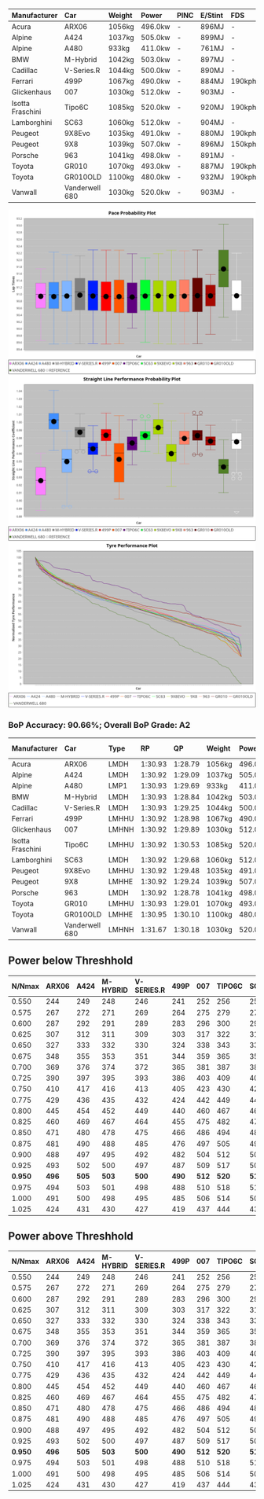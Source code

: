 | Manufacturer     | Car            | Weight | Power   | PINC    | E/Stint | FDS     |
|:-|:-|:-|:-|:-|:-|:-|
| Acura            | ARX06          | 1056kg | 496.0kw |    -    | 896MJ   |    -    |
| Alpine           | A424           | 1037kg | 505.0kw |    -    | 899MJ   |    -    |
| Alpine           | A480           | 933kg  | 411.0kw |    -    | 761MJ   |    -    |
| BMW              | M-Hybrid       | 1042kg | 503.0kw |    -    | 897MJ   |    -    |
| Cadillac         | V-Series.R     | 1044kg | 500.0kw |    -    | 890MJ   |    -    |
| Ferrari          | 499P           | 1067kg | 490.0kw |    -    | 884MJ   | 190kph  |
| Glickenhaus      | 007            | 1030kg | 512.0kw |    -    | 903MJ   |    -    |
| Isotta Fraschini | Tipo6C         | 1085kg | 520.0kw |    -    | 920MJ   | 190kph  |
| Lamborghini      | SC63           | 1060kg | 512.0kw |    -    | 904MJ   |    -    |
| Peugeot          | 9X8Evo         | 1035kg | 491.0kw |    -    | 880MJ   | 190kph  |
| Peugeot          | 9X8            | 1039kg | 507.0kw |    -    | 896MJ   | 150kph  |
| Porsche          | 963            | 1041kg | 498.0kw |    -    | 891MJ   |    -    |
| Toyota           | GR010          | 1070kg | 493.0kw |    -    | 887MJ   | 190kph  |
| Toyota           | GR010OLD       | 1100kg | 480.0kw |    -    | 932MJ   | 190kph  |
| Vanwall          | Vanderwell 680 | 1030kg | 520.0kw |    -    | 903MJ   |    -    |

![PACECHART](./IMG/AUTO.png)
![STRAIGHTLINEPERFORMANCECHART](./IMG/AUTO_sp.png)
![TYREPERFORMANCECHART](./IMG/AUTO_tw.png)

### BoP Accuracy: 90.66%; Overall BoP Grade: A2
| Manufacturer     | Car            | Type  | RP      | QP      | Weight | Power¹  | Threshhold | PINC    | Power²   | E/Stint | AVG Vmax  | FDS     | RDLC | L/Stint | BOP-Grade | Model Accuracy | Model Points | Match%  | SimDiff |
|:-|:-|:-|:-|:-|:-|:-|:-|:-|:-|:-|:-|:-|:-|:-|:-|:-|:-|:-|:-|
| Acura            | ARX06          | LMDH  | 1:30.93 | 1:28.79 | 1056kg | 496.0kw | 0.0kph     |    -    | 496.00kw |  896MJ  | 308.68kph |    -    | 1.01 | 40      | +B2       | 100.00%        | 996          | 80.62%  | #       |
| Alpine           | A424           | LMDH  | 1:30.92 | 1:29.09 | 1037kg | 505.0kw | 0.0kph     |    -    | 505.00kw |  899MJ  | 323.11kph |    -    | 1.01 | 40      | ~A1       | 99.61%         | 762          | 99.25%  | #       |
| Alpine           | A480           | LMP1  | 1:30.93 | 1:29.69 |  933kg | 411.0kw | 0.0kph     |    -    | 411.00kw |  761MJ  | 310.29kph |    -    | 0.99 | 38      | ~A1       | 100.00%        | 1173         | 97.23%  | ±0.24s  |
| BMW              | M-Hybrid       | LMDH  | 1:30.93 | 1:28.84 | 1042kg | 503.0kw | 0.0kph     |    -    | 503.00kw |  897MJ  | 320.22kph |    -    | 1.01 | 40      | ~A1       | 100.00%        | 1826         | 96.07%  | #       |
| Cadillac         | V-Series.R     | LMDH  | 1:30.93 | 1:29.25 | 1044kg | 500.0kw | 0.0kph     |    -    | 500.00kw |  890MJ  | 316.39kph |    -    | 1.01 | 40      | ~A1       | 99.00%         | 3184         | 100.00% | ±0.64s  |
| Ferrari          | 499P           | LMHHU | 1:30.92 | 1:28.98 | 1067kg | 490.0kw | 0.0kph     |    -    | 490.00kw |  884MJ  | 316.80kph | 190kph  | 1.02 | 40      | ~A1       | 98.07%         | 3550         | 100.00% | ±0.56s  |
| Glickenhaus      | 007            | LMHNH | 1:30.92 | 1:29.89 | 1030kg | 512.0kw | 0.0kph     |    -    | 512.00kw |  903MJ  | 316.40kph |    -    | 0.96 | 40      | ~A1       | 94.48%         | 2311         | 100.00% | #       |
| Isotta Fraschini | Tipo6C         | LMHHU | 1:30.92 | 1:30.53 | 1085kg | 520.0kw | 0.0kph     |    -    | 520.00kw |  920MJ  | 317.81kph | 190kph  | 1.02 | 40      | +D1       | 96.81%         | 91           | 67.35%  | #       |
| Lamborghini      | SC63           | LMDH  | 1:30.92 | 1:29.68 | 1060kg | 512.0kw | 0.0kph     |    -    | 512.00kw |  904MJ  | 319.32kph |    -    | 1.02 | 40      | -A2       | 100.00%        | 529          | 94.16%  | #       |
| Peugeot          | 9X8Evo         | LMHHU | 1:30.92 | 1:29.48 | 1035kg | 491.0kw | 0.0kph     |    -    | 491.00kw |  880MJ  | 320.32kph | 190kph  | 1.01 | 40      | ~A1       | 99.21%         | 377          | 96.04%  | #       |
| Peugeot          | 9X8            | LMHHE | 1:30.92 | 1:29.24 | 1039kg | 507.0kw | 0.0kph     |    -    | 507.00kw |  896MJ  | 316.45kph | 150kph  | 1.02 | 40      | ~A1       | 99.52%         | 4561         | 100.00% | ±0.09s  |
| Porsche          | 963            | LMDH  | 1:30.92 | 1:28.78 | 1041kg | 498.0kw | 0.0kph     |    -    | 498.00kw |  891MJ  | 318.57kph |    -    | 1.01 | 40      | ~A1       | 99.96%         | 10176        | 100.00% | ±0.53s  |
| Toyota           | GR010          | LMHHU | 1:30.93 | 1:29.01 | 1070kg | 493.0kw | 0.0kph     |    -    | 493.00kw |  887MJ  | 316.71kph | 190kph  | 1.02 | 40      | ~A1       | 99.95%         | 5509         | 100.00% | ±0.54s  |
| Toyota           | GR010OLD       | LMHHE | 1:30.95 | 1:30.10 | 1100kg | 480.0kw | 0.0kph     |    -    | 480.00kw |  932MJ  | 312.81kph | 190kph  | 0.99 | 40      | +E2       | 100.00%        | 351          | 54.69%  | #       |
| Vanwall          | Vanderwell 680 | LMHNH | 1:31.67 | 1:30.18 | 1030kg | 520.0kw | 0.0kph     |    -    | 520.00kw |  903MJ  | 315.67kph |    -    | 1.01 | 40      | +C2       | 99.23%         | 387          | 74.51%  | ±0.49s  |

## Power below Threshhold
| N/Nmax    | ARX06   | A424    | M-HYBRID | V-SERIES.R | 499P    | 007     | TIPO6C  | SC63    | 9X8EVO  | 9X8     | 963     | GR010   | GR010OLD | VANDERWELL 680 | ​     | RPM      | A480    |
|:-|:-|:-|:-|:-|:-|:-|:-|:-|:-|:-|:-|:-|:-|:-|:-|:-|:-|
|  0.550    |  244    |  249    |  248     |  246       |  241    |  252    |  256    |  252    |  242    |  250    |  245    |  243    |  236     |  256           |  ​    |   --     |   -     |
|  0.575    |  267    |  272    |  271     |  269       |  264    |  275    |  279    |  275    |  264    |  273    |  268    |  265    |  258     |  279           |  ​    |   --     |   -     |
|  0.600    |  287    |  292    |  291     |  289       |  283    |  296    |  300    |  296    |  284    |  293    |  288    |  285    |  277     |  300           |  ​    |   --     |   -     |
|  0.625    |  307    |  312    |  311     |  309       |  303    |  317    |  322    |  317    |  304    |  314    |  308    |  305    |  297     |  322           |  ​    |   --     |   -     |
|  0.650    |  327    |  333    |  332     |  330       |  324    |  338    |  343    |  338    |  324    |  335    |  329    |  325    |  317     |  343           |  ​    |   --     |   -     |
|  0.675    |  348    |  355    |  353     |  351       |  344    |  359    |  365    |  359    |  345    |  356    |  350    |  346    |  337     |  365           |  ​    |   --     |   -     |
|  0.700    |  369    |  376    |  374     |  372       |  365    |  381    |  387    |  381    |  366    |  377    |  371    |  367    |  358     |  387           |  ​    |   --     |   -     |
|  0.725    |  390    |  397    |  395     |  393       |  386    |  403    |  409    |  403    |  386    |  399    |  392    |  388    |  378     |  409           |  ​    |   --     |   -     |
|  0.750    |  410    |  417    |  416     |  413       |  405    |  423    |  430    |  423    |  406    |  419    |  411    |  407    |  397     |  430           |  ​    |   --     |   -     |
|  0.775    |  429    |  436    |  435     |  432       |  424    |  442    |  449    |  442    |  424    |  438    |  430    |  426    |  415     |  449           |  ​    |  5000    |  241    |
|  0.800    |  445    |  454    |  452     |  449       |  440    |  460    |  467    |  460    |  441    |  455    |  447    |  443    |  431     |  467           |  ​    |  5500    |  285    |
|  0.825    |  460    |  469    |  467     |  464       |  455    |  475    |  482    |  475    |  455    |  470    |  462    |  457    |  445     |  482           |  ​    |  6000    |  318    |
|  0.850    |  471    |  480    |  478     |  475       |  466    |  486    |  494    |  486    |  466    |  482    |  473    |  468    |  456     |  494           |  ​    |  6500    |  360    |
|  0.875    |  481    |  490    |  488     |  485       |  476    |  497    |  505    |  497    |  476    |  492    |  483    |  478    |  466     |  505           |  ​    |  7000    |  402    |
|  0.900    |  488    |  497    |  495     |  492       |  482    |  504    |  512    |  504    |  483    |  499    |  490    |  485    |  472     |  512           |  ​    |  7500    |  412    |
|  0.925    |  493    |  502    |  500     |  497       |  487    |  509    |  517    |  509    |  488    |  504    |  495    |  490    |  477     |  517           |  ​    |  8000    |  408    |
| **0.950** | **496** | **505** | **503**  | **500**    | **490** | **512** | **520** | **512** | **491** | **507** | **498** | **493** | **480**  | **520**        | **​** | **8500** | **411** |
|  0.975    |  494    |  503    |  501     |  498       |  488    |  510    |  518    |  510    |  489    |  505    |  496    |  491    |  478     |  518           |  ​    |  9000    |  206    |
|  1.000    |  491    |  500    |  498     |  495       |  485    |  506    |  514    |  506    |  486    |  502    |  493    |  488    |  475     |  514           |  ​    |   --     |   -     |
|  1.025    |  424    |  431    |  430     |  427       |  419    |  437    |  444    |  437    |  419    |  433    |  425    |  421    |  410     |  444           |  ​    |   --     |   -     |

## Power above Threshhold
| N/Nmax    | ARX06   | A424    | M-HYBRID | V-SERIES.R | 499P    | 007     | TIPO6C  | SC63    | 9X8EVO  | 9X8     | 963     | GR010   | GR010OLD | VANDERWELL 680 | ​     | RPM      | A480    |
|:-|:-|:-|:-|:-|:-|:-|:-|:-|:-|:-|:-|:-|:-|:-|:-|:-|:-|
|  0.550    |  244    |  249    |  248     |  246       |  241    |  252    |  256    |  252    |  242    |  250    |  245    |  243    |  236     |  256           |  ​    |   --     |   -     |
|  0.575    |  267    |  272    |  271     |  269       |  264    |  275    |  279    |  275    |  264    |  273    |  268    |  265    |  258     |  279           |  ​    |   --     |   -     |
|  0.600    |  287    |  292    |  291     |  289       |  283    |  296    |  300    |  296    |  284    |  293    |  288    |  285    |  277     |  300           |  ​    |   --     |   -     |
|  0.625    |  307    |  312    |  311     |  309       |  303    |  317    |  322    |  317    |  304    |  314    |  308    |  305    |  297     |  322           |  ​    |   --     |   -     |
|  0.650    |  327    |  333    |  332     |  330       |  324    |  338    |  343    |  338    |  324    |  335    |  329    |  325    |  317     |  343           |  ​    |   --     |   -     |
|  0.675    |  348    |  355    |  353     |  351       |  344    |  359    |  365    |  359    |  345    |  356    |  350    |  346    |  337     |  365           |  ​    |   --     |   -     |
|  0.700    |  369    |  376    |  374     |  372       |  365    |  381    |  387    |  381    |  366    |  377    |  371    |  367    |  358     |  387           |  ​    |   --     |   -     |
|  0.725    |  390    |  397    |  395     |  393       |  386    |  403    |  409    |  403    |  386    |  399    |  392    |  388    |  378     |  409           |  ​    |   --     |   -     |
|  0.750    |  410    |  417    |  416     |  413       |  405    |  423    |  430    |  423    |  406    |  419    |  411    |  407    |  397     |  430           |  ​    |   --     |   -     |
|  0.775    |  429    |  436    |  435     |  432       |  424    |  442    |  449    |  442    |  424    |  438    |  430    |  426    |  415     |  449           |  ​    |  5000    |  241    |
|  0.800    |  445    |  454    |  452     |  449       |  440    |  460    |  467    |  460    |  441    |  455    |  447    |  443    |  431     |  467           |  ​    |  5500    |  285    |
|  0.825    |  460    |  469    |  467     |  464       |  455    |  475    |  482    |  475    |  455    |  470    |  462    |  457    |  445     |  482           |  ​    |  6000    |  318    |
|  0.850    |  471    |  480    |  478     |  475       |  466    |  486    |  494    |  486    |  466    |  482    |  473    |  468    |  456     |  494           |  ​    |  6500    |  360    |
|  0.875    |  481    |  490    |  488     |  485       |  476    |  497    |  505    |  497    |  476    |  492    |  483    |  478    |  466     |  505           |  ​    |  7000    |  402    |
|  0.900    |  488    |  497    |  495     |  492       |  482    |  504    |  512    |  504    |  483    |  499    |  490    |  485    |  472     |  512           |  ​    |  7500    |  412    |
|  0.925    |  493    |  502    |  500     |  497       |  487    |  509    |  517    |  509    |  488    |  504    |  495    |  490    |  477     |  517           |  ​    |  8000    |  408    |
| **0.950** | **496** | **505** | **503**  | **500**    | **490** | **512** | **520** | **512** | **491** | **507** | **498** | **493** | **480**  | **520**        | **​** | **8500** | **411** |
|  0.975    |  494    |  503    |  501     |  498       |  488    |  510    |  518    |  510    |  489    |  505    |  496    |  491    |  478     |  518           |  ​    |  9000    |  206    |
|  1.000    |  491    |  500    |  498     |  495       |  485    |  506    |  514    |  506    |  486    |  502    |  493    |  488    |  475     |  514           |  ​    |   --     |   -     |
|  1.025    |  424    |  431    |  430     |  427       |  419    |  437    |  444    |  437    |  419    |  433    |  425    |  421    |  410     |  444           |  ​    |   --     |   -     |
